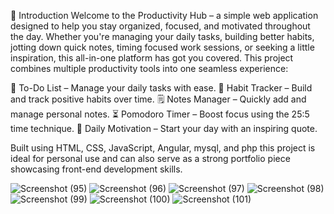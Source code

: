 📌 Introduction
Welcome to the Productivity Hub – a simple web application designed to help you stay organized, focused, and motivated throughout the day. Whether you're managing your daily tasks, building better habits, jotting down quick notes, timing focused work sessions, or seeking a little inspiration, this all-in-one platform has got you covered.
This project combines multiple productivity tools into one seamless experience:

📝 To-Do List – Manage your daily tasks with ease.
🔁 Habit Tracker – Build and track positive habits over time.
🗒️ Notes Manager – Quickly add and manage personal notes.
⏳ Pomodoro Timer – Boost focus using the 25:5 time technique.
🌟 Daily Motivation – Start your day with an inspiring quote.

Built using HTML, CSS, JavaScript, Angular, mysql, and php  this project is ideal for personal use and can also serve as a strong portfolio piece showcasing front-end development skills.

![Screenshot (95)](https://github.com/user-attachments/assets/d99900ec-cf50-40a7-ac78-471c537eeb18)
![Screenshot (96)](https://github.com/user-attachments/assets/a34b9d05-0d15-4da1-bc46-8330055d8d05)
![Screenshot (97)](https://github.com/user-attachments/assets/47608faf-349f-47f0-8e5f-8edae293918a)
![Screenshot (98)](https://github.com/user-attachments/assets/218c041a-e619-4dd4-bc30-534479935465)
![Screenshot (99)](https://github.com/user-attachments/assets/0199998a-bc4e-410c-90f4-99a7f1dfefa7)
![Screenshot (100)](https://github.com/user-attachments/assets/9ad75a72-bbeb-4af6-b6e3-64a0934a95ce)
![Screenshot (101)](https://github.com/user-attachments/assets/ffd9422e-f80b-4360-b642-e4436757f45b)

